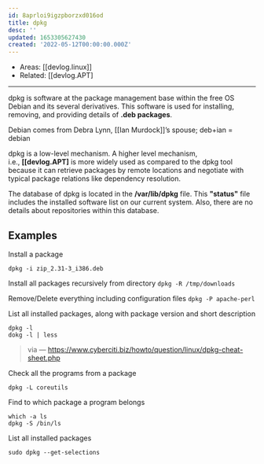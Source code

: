 ```yaml
---
id: 8aprloi9igzpborzxd016od
title: dpkg
desc: ''
updated: 1653305627430
created: '2022-05-12T00:00:00.000Z'
---
```


- Areas: [[devlog.linux]]
- Related: [[devlog.APT]

---

dpkg is software at the package management base within the free OS Debian and its several derivatives. This software is used for installing, removing, and providing details of **.deb packages**.

Debian comes from Debra Lynn, [[Ian Murdock]]’s spouse; deb+ian = debian

dpkg is a low-level mechanism. A higher level mechanism, i.e., **[[devlog.APT]** is more widely used as compared to the dpkg tool because it can retrieve packages by remote locations and negotiate with typical package relations like dependency resolution.

The database of dpkg is located in the **/var/lib/dpkg** file. This **"status"** file includes the installed software list on our current system. Also, there are no details about repositories within this database.

## Examples

Install a package

`dpkg -i zip_2.31-3_i386.deb`

Install all packages recursively from directory
`dpkg -R /tmp/downloads`

Remove/Delete everything including configuration files
`dpkg -P apache-perl`

List all installed packages, along with package version and short description

```
dpkg -l
dokg -l | less
```

> via — https://www.cyberciti.biz/howto/question/linux/dpkg-cheat-sheet.php

Check all the programs from a package

```
dpkg -L coreutils
```

Find to which package a program belongs

```
which -a ls
dpkg -S /bin/ls
```

List all installed packages

```
sudo dpkg --get-selections
```
